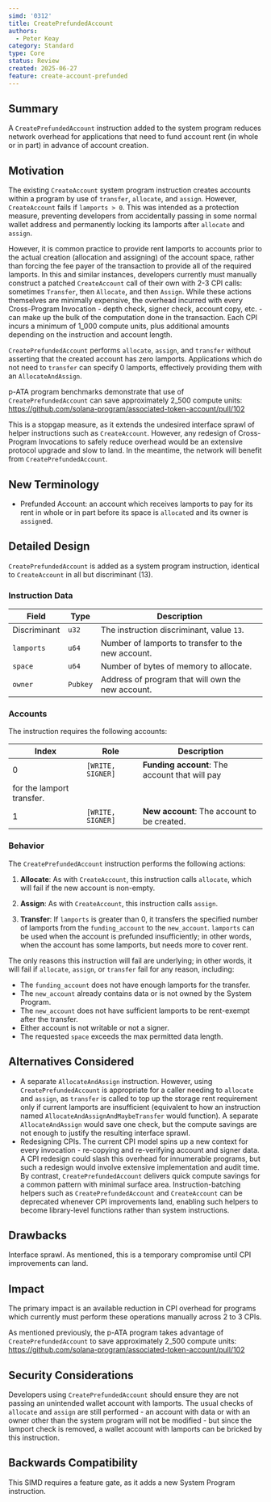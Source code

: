 ```yaml
---
simd: '0312'
title: CreatePrefundedAccount
authors:
  - Peter Keay
category: Standard
type: Core
status: Review
created: 2025-06-27
feature: create-account-prefunded
---
```


## Summary

A `CreatePrefundedAccount` instruction added to the system program reduces
network overhead for applications that need to fund account rent (in whole
or in part) in advance of account creation.

## Motivation

The existing `CreateAccount` system program instruction creates accounts
within a program by use of `transfer`, `allocate`, and `assign`. However,
`CreateAccount` fails if `lamports > 0`. This was intended as a protection
measure, preventing developers from accidentally passing in some normal
wallet address and permanently locking its lamports after `allocate` and
`assign`.

However, it is common practice to provide rent lamports to accounts prior to
the actual creation (allocation and assigning) of the account space, rather
than forcing the fee payer of the transaction to provide all of the required
lamports. In this and similar instances, developers currently must manually
construct a patched `CreateAccount` call of their own with 2-3 CPI calls:
sometimes `Transfer`, then `Allocate`, and then `Assign`. While these
actions themselves are minimally expensive, the overhead incurred
with every Cross-Program Invocation - depth check, signer check,
account copy, etc. - can make up the bulk of the computation done in the
transaction. Each CPI incurs a minimum of 1_000 compute units, plus
additional amounts depending on the instruction and account length.

`CreatePrefundedAccount` performs `allocate`, `assign`, and `transfer`
without asserting that the created account has zero lamports. Applications
which do not need to `transfer` can specify 0 lamports, effectively providing
them with an `AllocateAndAssign`.

p-ATA program benchmarks demonstrate that use of `CreatePrefundedAccount`
can save approximately 2_500 compute units:
https://github.com/solana-program/associated-token-account/pull/102

This is a stopgap measure, as it extends the undesired interface sprawl of
helper instructions such as `CreateAccount`. However, any redesign of
Cross-Program Invocations to safely reduce overhead would be an extensive
protocol upgrade and slow to land. In the meantime, the network will benefit
from `CreatePrefundedAccount`.

## New Terminology

* Prefunded Account: an account which receives lamports to pay for its rent
in whole or in part before its space is `allocate`d and its owner is
`assign`ed.

## Detailed Design

`CreatePrefundedAccount` is added as a system program instruction, identical
to `CreateAccount` in all but discriminant (13).

### Instruction Data

| Field | Type | Description |
|---|---|---|
| Discriminant | `u32` | The instruction discriminant, value `13`. |
| `lamports` | `u64` | Number of lamports to transfer to the new account. |
| `space` | `u64` | Number of bytes of memory to allocate. |
| `owner` | `Pubkey` | Address of program that will own the new account. |

### Accounts

The instruction requires the following accounts:

| Index | Role | Description |
|---|---|---|
| 0 | `[WRITE, SIGNER]` | **Funding account**: The account that will pay
for the lamport transfer. |
| 1 | `[WRITE, SIGNER]` | **New account**: The account to be created. |

### Behavior

The `CreatePrefundedAccount` instruction performs the following actions:

1.  **Allocate**: As with `CreateAccount`, this instruction calls `allocate`,
which will fail if the new account is non-empty.

2. **Assign**: As with `CreateAccount`, this instruction calls `assign`.

3.  **Transfer**: If `lamports` is greater than 0, it transfers the
specified number of lamports from the `funding_account` to the `new_account`.
`lamports` can be used when the account is prefunded insufficiently; in other
words, when the account has some lamports, but needs more to cover rent.

The only reasons this instruction will fail are underlying; in other words,
it will fail if `allocate`, `assign`, or `transfer` fail for any reason,
including:

-   The `funding_account` does not have enough lamports for the transfer.
-   The `new_account` already contains data or is not owned by the System
Program.
-   The `new_account` does not have sufficient lamports to be rent-exempt
after the transfer.
-   Either account is not writable or not a signer.
-   The requested `space` exceeds the max permitted data length. 

## Alternatives Considered

* A separate `AllocateAndAssign` instruction. However, using
`CreatePrefundedAccount` is appropriate for a caller needing to `allocate`
and `assign`, as `transfer` is called to top up the storage rent
requirement only if current lamports are insufficient (equivalent to how an
instruction named `AllocateAndAssignAndMaybeTransfer` would function).
A separate `AllocateAndAssign` would save one check, but the compute savings
are not enough to justify the resulting interface sprawl.
* Redesigning CPIs. The current CPI model spins up a new context for every
invocation - re-copying and re-verifying account and signer data. A CPI
redesign ​could slash this overhead for innumerable programs, but such a
redesign would involve extensive implementation and audit time. By contrast,
`CreatePrefundedAccount` delivers quick compute savings for a common pattern
with minimal surface area. Instruction-batching helpers such as
`CreatePrefundedAccount` and `CreateAccount` can be deprecated whenever
CPI improvements land, enabling such helpers to become library-level functions
rather than system instructions.

## Drawbacks

Interface sprawl. As mentioned, this is a temporary compromise until
CPI improvements can land.

## Impact

The primary impact is an available reduction in CPI overhead for programs
which currently must perform these operations manually across 2 to 3
CPIs.

As mentioned previously, the p-ATA program takes advantage of
`CreatePrefundedAccount` to save approximately 2_500 compute units:
https://github.com/solana-program/associated-token-account/pull/102

## Security Considerations

Developers using `CreatePrefundedAccount` should ensure they are not passing
an unintended wallet account with lamports. The usual checks of `allocate`
and `assign` are still performed - an account with data or with an owner
other than the system program will not be modified - but since the lamport
check is removed, a wallet account with lamports can be bricked by this
instruction.

## Backwards Compatibility

This SIMD requires a feature gate, as it adds a new System Program
instruction.
